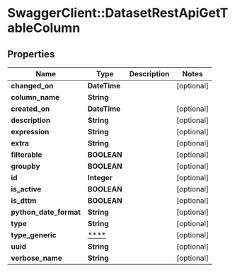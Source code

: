 # SwaggerClient::DatasetRestApiGetTableColumn

## Properties
Name | Type | Description | Notes
------------ | ------------- | ------------- | -------------
**changed_on** | **DateTime** |  | [optional] 
**column_name** | **String** |  | 
**created_on** | **DateTime** |  | [optional] 
**description** | **String** |  | [optional] 
**expression** | **String** |  | [optional] 
**extra** | **String** |  | [optional] 
**filterable** | **BOOLEAN** |  | [optional] 
**groupby** | **BOOLEAN** |  | [optional] 
**id** | **Integer** |  | [optional] 
**is_active** | **BOOLEAN** |  | [optional] 
**is_dttm** | **BOOLEAN** |  | [optional] 
**python_date_format** | **String** |  | [optional] 
**type** | **String** |  | [optional] 
**type_generic** | [****](.md) |  | [optional] 
**uuid** | **String** |  | [optional] 
**verbose_name** | **String** |  | [optional] 

